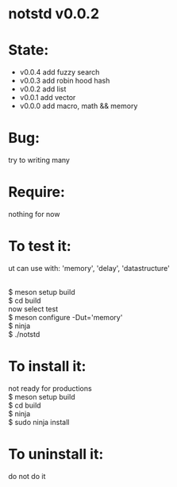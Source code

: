 notstd v0.0.2
====================

State:
======
* v0.0.4 add fuzzy search
* v0.0.3 add robin hood hash
* v0.0.2 add list
* v0.0.1 add vector
* v0.0.0 add macro, math && memory

Bug:
====
try to writing many

Require:
========
nothing for now

To test it:
==============
ut can use with: 'memory', 'delay', 'datastructure'<br><br>

$ meson setup build<br>
$ cd build<br>
now select test<br>
$ meson configure -Dut='memory'<br>
$ ninja<br>
$ ./notstd<br>


To install it:
==============
not ready for productions<br>
$ meson setup build<br>
$ cd build<br>
$ ninja<br>
$ sudo ninja install<br>

To uninstall it:
==============
do not do it
